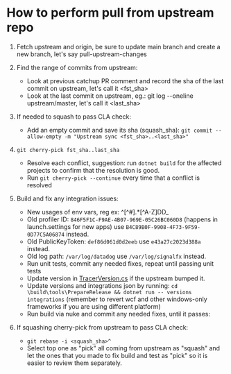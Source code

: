 # How to perform pull from upstream repo

1. Fetch upstream and origin, be sure to update main branch and create a new branch, let's say pull-upstream-changes
2. Find the range of commits from upstream:
    * Look at previous catchup PR comment and record the sha of the last commit on upstream, let's call it <fst_sha>
    * Look at the last commit on upstream, eg.: git log --oneline upstream/master, let's call it <last_sha>
3. If needed to squash to pass CLA check:
    * Add an empty commit and save its sha (squash_sha): `git commit --allow-empty -m "Upstream sync <fst_sha>..<last_sha>"`
4. `git cherry-pick fst_sha..last_sha`
    * Resolve each conflict, suggestion: run `dotnet build` for the affected projects to confirm that the resolution is good.
    * Run `git cherry-pick --continue` every time that a conflict is resolved
5. Build and fix any integration issues:
    * New usages of env vars, reg ex: ^[^#].*[^A-Z]DD_
    * Old profiler ID: `846F5F1C-F9AE-4B07-969E-05C26BC060D8` (happens in launch.settings for new apps) use `B4C89B0F-9908-4F73-9F59-0D77C5A06874` instead.
    * Old PublicKeyToken: `def86d061d0d2eeb` use `e43a27c2023d388a` instead.
    * Old log path: `/var/log/datadog` use `/var/log/signalfx` instead.
    * Run unit tests, commit any needed fixes, repeat until passing unit tests
    * Update version in [TracerVersion.cs](https://github.com/open-telemetry/opentelemetry-dotnet-instrumentation/blob/main/tools/Datadog.Core.Tools/TracerVersion.cs) if the upstream bumped it.
    * Update versions and integrations json by running: `cd \build\tools\PrepareRelease && dotnet run -- versions integrations` (remember to revert wcf and other windows-only frameworks if you are using different platform)
    * Run build via nuke and commit any needed fixes, until it passes:

6. If squashing cherry-pick from upstream to pass CLA check:
    * `git rebase -i <squash_sha>^`
    * Select top one as "pick" all coming from upstream as "squash" and let the ones that you made to fix build and test as "pick" so it is easier to review them separately.

